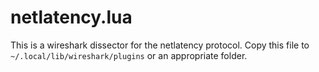 # netlatency.lua

This is a wireshark dissector for the netlatency protocol. Copy this file
to `~/.local/lib/wireshark/plugins` or an appropriate folder.
